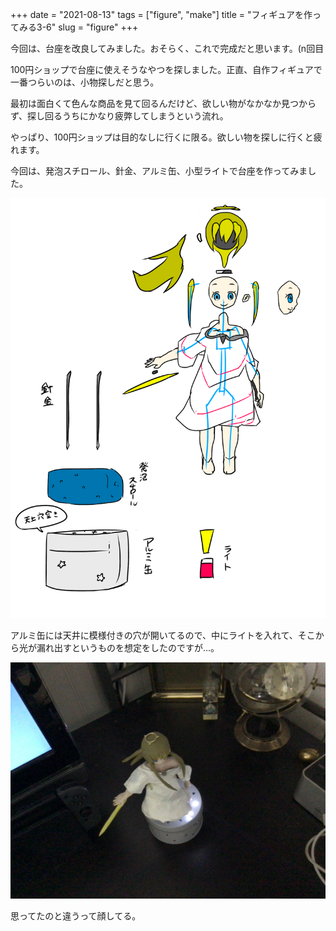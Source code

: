 +++
date = "2021-08-13"
tags = ["figure", "make"]
title = "フィギュアを作ってみる3-6"
slug = "figure"
+++

今回は、台座を改良してみました。おそらく、これで完成だと思います。(n回目


100円ショップで台座に使えそうなやつを探しました。正直、自作フィギュアで一番つらいのは、小物探しだと思う。

最初は面白くて色んな商品を見て回るんだけど、欲しい物がなかなか見つからず、探し回るうちにかなり疲弊してしまうという流れ。

やっぱり、100円ショップは目的なしに行くに限る。欲しい物を探しに行くと疲れます。

今回は、発泡スチロール、針金、アルミ缶、小型ライトで台座を作ってみました。

![](https://raw.githubusercontent.com/syui/img/master/other/figure_ref_04.png)

アルミ缶には天井に模様付きの穴が開いてるので、中にライトを入れて、そこから光が漏れ出すというものを想定をしたのですが...。

![](https://raw.githubusercontent.com/syui/img/master/other/figure_make_35.jpg)

思ってたのと違うって顔してる。

